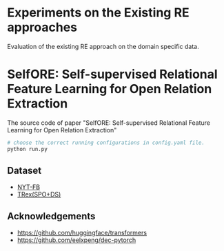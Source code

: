 # Experiments on the Existing RE approaches
Evaluation of the existing RE approach on the domain specific data.
# SelfORE: Self-supervised Relational Feature Learning for Open Relation Extraction
The source code of paper "SelfORE: Self-supervised Relational Feature Learning for Open Relation Extraction"

```python
# choose the correct running configurations in config.yaml file.
python run.py
```

## Dataset
* [NYT-FB](https://github.com/diegma/relation-autoencoder/blob/master/data-sample.txt)
* [TRex(SPO+DS)](https://hadyelsahar.github.io/t-rex/)

## Acknowledgements
* https://github.com/huggingface/transformers
* https://github.com/eelxpeng/dec-pytorch
